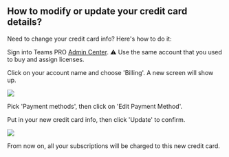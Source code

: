 ## How to modify or update your credit card details?

<p class="no-margin">Need to change your credit card info? Here's how to do it:</p>
<p class="no-margin"></p>
<p class="no-margin">Sign into Teams PRO <a href="https://admin.teams-pro.com/" target="_blank" class="admin-center-content-link">Admin Center</a>. ⚠️ Use the same account that you used to buy and assign licenses.</p>
<p class="no-margin"></p>
<p class="no-margin">Click on your account name and choose 'Billing'. A new screen will show up.</p>
<div class="intercom-container"><img src="/assets/img/teams-pro/2_1.png"></div><p class="no-margin"></p>
<p class="no-margin"></p>
<p class="no-margin">Pick 'Payment methods', then click on 'Edit Payment Method'.</p>
<p class="no-margin"></p>
<p class="no-margin">Put in your new credit card info, then click 'Update' to confirm.</p>
<div class="intercom-container"><img src="/assets/img/teams-pro/2_2.png"></div><p class="no-margin"></p>
<p class="no-margin"></p>
<p class="no-margin">From now on, all your subscriptions will be charged to this new credit card.</p>

<Intercom />
<Hubspot />
<Clarity />
<GoogleAnalytics />

